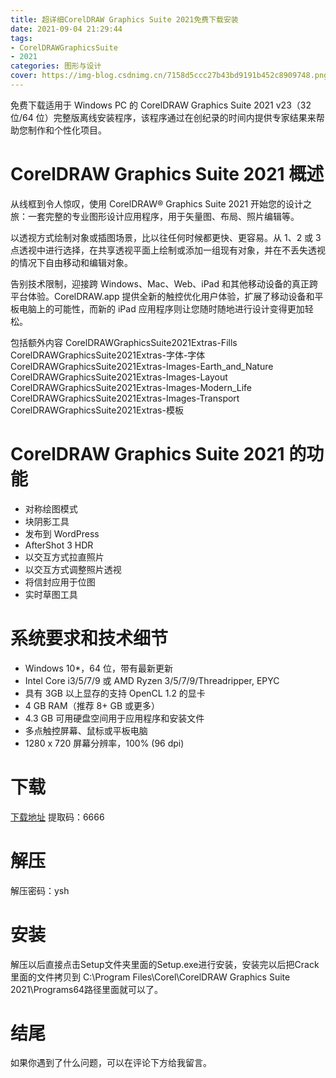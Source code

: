 ```yaml
---
title: 超详细CorelDRAW Graphics Suite 2021免费下载安装
date: 2021-09-04 21:29:44
tags: 
- CorelDRAWGraphicsSuite
- 2021
categories: 图形与设计
cover: https://img-blog.csdnimg.cn/7158d5ccc27b43bd9191b452c8909748.png
---
```


免费下载适用于 Windows PC 的 CorelDRAW Graphics Suite 2021 v23（32 位/64 位）完整版离线安装程序，该程序通过在创纪录的时间内提供专家结果来帮助您制作和个性化项目。

# CorelDRAW Graphics Suite 2021 概述
从线框到令人惊叹，使用 CorelDRAW® Graphics Suite 2021 开始您的设计之旅：一套完整的专业图形设计应用程序，用于矢量图、布局、照片编辑等。

以透视方式绘制对象或插图场景，比以往任何时候都更快、更容易。从 1、2 或 3 点透视中进行选择，在共享透视平面上绘制或添加一组现有对象，并在不丢失透视的情况下自由移动和编辑对象。

告别技术限制，迎接跨 Windows、Mac、Web、iPad 和其他移动设备的真正跨平台体验。CorelDRAW.app 提供全新的触控优化用户体验，扩展了移动设备和平板电脑上的可能性，而新的 iPad 应用程序则让您随时随地进行设计变得更加轻松。

包括额外内容
CorelDRAWGraphicsSuite2021Extras-Fills
CorelDRAWGraphicsSuite2021Extras-字体-字体
CorelDRAWGraphicsSuite2021Extras-Images-Earth_and_Nature
CorelDRAWGraphicsSuite2021Extras-Images-Layout
CorelDRAWGraphicsSuite2021Extras-Images-Modern_Life
CorelDRAWGraphicsSuite2021Extras-Images-Transport
CorelDRAWGraphicsSuite2021Extras-模板

# CorelDRAW Graphics Suite 2021 的功能
- 对称绘图模式
- 块阴影工具
- 发布到 WordPress
- AfterShot 3 HDR
- 以交互方式拉直照片
- 以交互方式调整照片透视
- 将信封应用于位图
- 实时草图工具

# 系统要求和技术细节
- Windows 10*，64 位，带有最新更新
- Intel Core i3/5/7/9 或 AMD Ryzen 3/5/7/9/Threadripper, EPYC
- 具有 3GB 以上显存的支持 OpenCL 1.2 的显卡
- 4 GB RAM（推荐 8+ GB 或更多）
- 4.3 GB 可用硬盘空间用于应用程序和安装文件
- 多点触控屏幕、鼠标或平板电脑
- 1280 x 720 屏幕分辨率，100% (96 dpi)

# 下载
[下载地址](https://pan.baidu.com/s/1TgkbNoOnVS0o9j9RbbQj_A)
提取码：6666

# 解压
解压密码：ysh

# 安装
解压以后直接点击Setup文件夹里面的Setup.exe进行安装，安装完以后把Crack里面的文件拷贝到
C:\Program Files\Corel\CorelDRAW Graphics Suite 2021\Programs64路径里面就可以了。

# 结尾
如果你遇到了什么问题，可以在评论下方给我留言。










